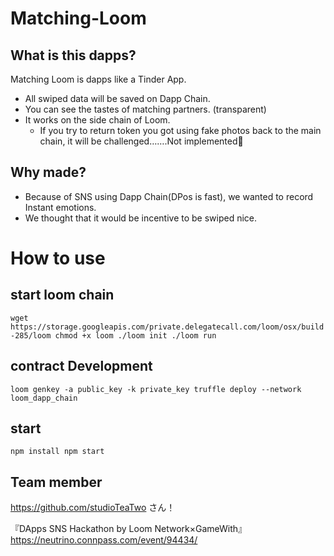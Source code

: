 # Matching-Loom

## What is this dapps?
Matching Loom is dapps like a Tinder App.

- All swiped data will be saved on Dapp Chain.
- You can see the tastes of matching partners. (transparent)
- It works on the side chain of Loom.
  - If you try to return token you got using fake photos back to the main chain, it will be challenged…….Not implemented🙇

## Why made?
- Because of SNS using Dapp Chain(DPos is fast), we wanted to record Instant emotions.
- We thought that it would be incentive to be swiped nice.

# How to use

## start loom chain
`
wget https://storage.googleapis.com/private.delegatecall.com/loom/osx/build-285/loom
chmod +x loom
./loom init
./loom run
`

## contract Development
`
loom genkey -a public_key -k private_key
truffle deploy --network loom_dapp_chain
`

## start
`
npm install
npm start
`

## Team member
https://github.com/studioTeaTwo さん！

『DApps SNS Hackathon by Loom Network×GameWith』
https://neutrino.connpass.com/event/94434/
